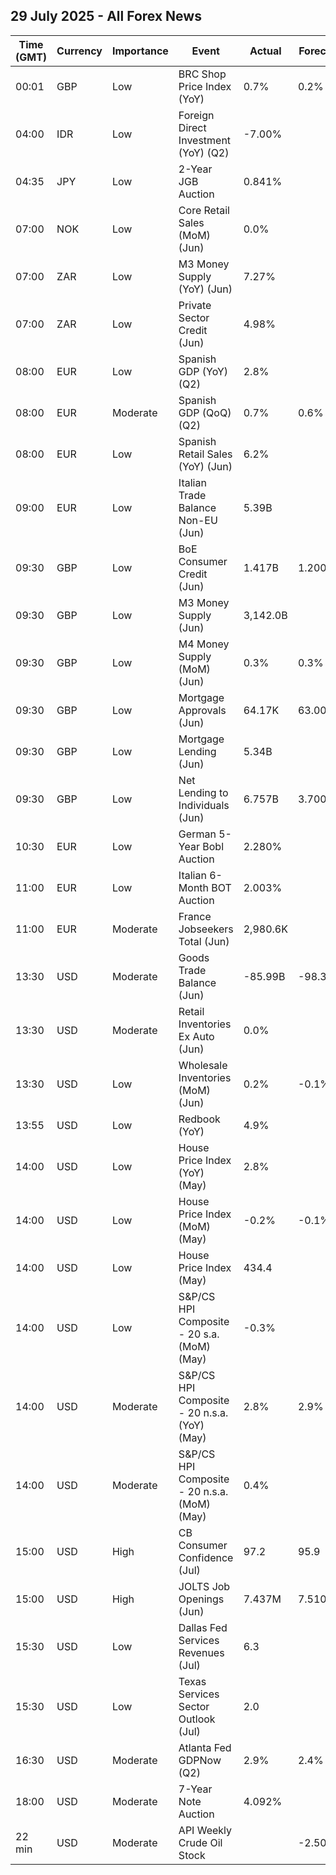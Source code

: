## 29 July 2025 - All Forex News

| Time (GMT) | Currency | Importance | Event | Actual | Forecast | Previous |
|------|----------|------------|-------|--------|----------|----------|
| 00:01 | GBP | Low | BRC Shop Price Index (YoY) | 0.7% | 0.2% | 0.4% |
| 04:00 | IDR | Low | Foreign Direct Investment (YoY) (Q2) | -7.00% |  | 12.70% |
| 04:35 | JPY | Low | 2-Year JGB Auction | 0.841% |  | 0.729% |
| 07:00 | NOK | Low | Core Retail Sales (MoM) (Jun) | 0.0% |  | 0.1% |
| 07:00 | ZAR | Low | M3 Money Supply (YoY) (Jun) | 7.27% |  | 6.86% |
| 07:00 | ZAR | Low | Private Sector Credit (Jun) | 4.98% |  | 4.98% |
| 08:00 | EUR | Low | Spanish GDP (YoY) (Q2) | 2.8% |  | 2.8% |
| 08:00 | EUR | Moderate | Spanish GDP (QoQ) (Q2) | 0.7% | 0.6% | 0.6% |
| 08:00 | EUR | Low | Spanish Retail Sales (YoY) (Jun) | 6.2% |  | 5.0% |
| 09:00 | EUR | Low | Italian Trade Balance Non-EU (Jun) | 5.39B |  | 5.26B |
| 09:30 | GBP | Low | BoE Consumer Credit (Jun) | 1.417B | 1.200B | 0.920B |
| 09:30 | GBP | Low | M3 Money Supply (Jun) | 3,142.0B |  | 3,133.7B |
| 09:30 | GBP | Low | M4 Money Supply (MoM) (Jun) | 0.3% | 0.3% | 0.2% |
| 09:30 | GBP | Low | Mortgage Approvals (Jun) | 64.17K | 63.00K | 63.29K |
| 09:30 | GBP | Low | Mortgage Lending (Jun) | 5.34B |  | 2.21B |
| 09:30 | GBP | Low | Net Lending to Individuals (Jun) | 6.757B | 3.700B | 2.900B |
| 10:30 | EUR | Low | German 5-Year Bobl Auction | 2.280% |  | 2.260% |
| 11:00 | EUR | Low | Italian 6-Month BOT Auction | 2.003% |  | 1.950% |
| 11:00 | EUR | Moderate | France Jobseekers Total (Jun) | 2,980.6K |  | 3,002.0K |
| 13:30 | USD | Moderate | Goods Trade Balance (Jun) | -85.99B | -98.30B | -96.59B |
| 13:30 | USD | Moderate | Retail Inventories Ex Auto (Jun) | 0.0% |  | 0.1% |
| 13:30 | USD | Low | Wholesale Inventories (MoM) (Jun) | 0.2% | -0.1% | -0.3% |
| 13:55 | USD | Low | Redbook (YoY) | 4.9% |  | 5.1% |
| 14:00 | USD | Low | House Price Index (YoY) (May) | 2.8% |  | 3.2% |
| 14:00 | USD | Low | House Price Index (MoM) (May) | -0.2% | -0.1% | -0.3% |
| 14:00 | USD | Low | House Price Index (May) | 434.4 |  | 435.1 |
| 14:00 | USD | Low | S&P/CS HPI Composite - 20 s.a. (MoM) (May) | -0.3% |  | -0.3% |
| 14:00 | USD | Moderate | S&P/CS HPI Composite - 20 n.s.a. (YoY) (May) | 2.8% | 2.9% | 3.4% |
| 14:00 | USD | Moderate | S&P/CS HPI Composite - 20 n.s.a. (MoM) (May) | 0.4% |  | 0.8% |
| 15:00 | USD | High | CB Consumer Confidence (Jul) | 97.2 | 95.9 | 95.2 |
| 15:00 | USD | High | JOLTS Job Openings (Jun) | 7.437M | 7.510M | 7.712M |
| 15:30 | USD | Low | Dallas Fed Services Revenues (Jul) | 6.3 |  | -4.1 |
| 15:30 | USD | Low | Texas Services Sector Outlook (Jul) | 2.0 |  | -4.4 |
| 16:30 | USD | Moderate | Atlanta Fed GDPNow (Q2) | 2.9% | 2.4% | 2.4% |
| 18:00 | USD | Moderate | 7-Year Note Auction | 4.092% |  | 4.022% |
| 22 min | USD | Moderate | API Weekly Crude Oil Stock |  | -2.500M | -0.577M |
